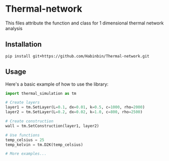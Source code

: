 # Thermal-network
This files attribute the function and class for 1 dimensional thermal network analysis

## Installation
```
pip install git+https://github.com/Habinbin/Thermal-network.git
```

## Usage

Here's a basic example of how to use the library:

```python
import thermal_simulation as tm

# Create layers
layer1 = tm.SetLayer(L=0.1, dx=0.01, k=0.5, c=1000, rho=2000)
layer2 = tm.SetLayer(L=0.2, dx=0.02, k=1.0, c=800, rho=2500)

# Create construction
wall = tm.SetConstruction(layer1, layer2)

# Use functions
temp_celsius = 25
temp_kelvin = tm.D2K(temp_celsius)

# More examples...
```
